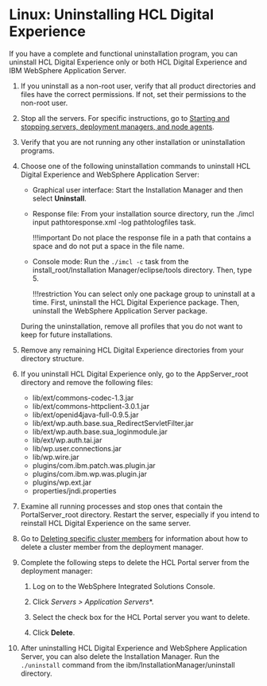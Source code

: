 # Linux: Uninstalling HCL Digital Experience

If you have a complete and functional uninstallation program, you can uninstall HCL Digital Experience only or both HCL Digital Experience and IBM WebSphere Application Server.

1.  If you uninstall as a non-root user, verify that all product directories and files have the correct permissions. If not, set their permissions to the non-root user.

2.  Stop all the servers. For specific instructions, go to [Starting and stopping servers, deployment managers, and node agents](../../../../manage/stopstart.md).

3.  Verify that you are not running any other installation or uninstallation programs.

4.  Choose one of the following uninstallation commands to uninstall HCL Digital Experience and WebSphere Application Server:

    -   Graphical user interface: Start the Installation Manager and then select **Uninstall**.
    -   Response file: From your installation source directory, run the ./imcl input pathtoresponse.xml -log pathtologfiles task.

        !!!important
            Do not place the response file in a path that contains a space and do not put a space in the file name.

    -   Console mode: Run the `./imcl -c` task from the install_root/Installation Manager/eclipse/tools directory. Then, type 5.

        !!!restriction
            You can select only one package group to uninstall at a time. First, uninstall the HCL Digital Experience package. Then, uninstall the WebSphere Application Server package.

    During the uninstallation, remove all profiles that you do not want to keep for future installations.

5.  Remove any remaining HCL Digital Experience directories from your directory structure.

6.  If you uninstall HCL Digital Experience only, go to the AppServer_root directory and remove the following files:

    -   lib/ext/commons-codec-1.3.jar
    -   lib/ext/commons-httpclient-3.0.1.jar
    -   lib/ext/openid4java-full-0.9.5.jar
    -   lib/ext/wp.auth.base.sua_RedirectServletFilter.jar
    -   lib/ext/wp.auth.base.sua_loginmodule.jar
    -   lib/ext/wp.auth.tai.jar
    -   lib/wp.user.connections.jar
    -   lib/wp.wire.jar
    -   plugins/com.ibm.patch.was.plugin.jar
    -   plugins/com.ibm.wp.was.plugin.jar
    -   plugins/wp.ext.jar
    -   properties/jndi.properties
7.  Examine all running processes and stop ones that contain the PortalServer\_root directory. Restart the server, especially if you intend to reinstall HCL Digital Experience on the same server.

8.  Go to [Deleting specific cluster members](http://www-01.ibm.com/support/knowledgecenter/SSAW57_8.0.0/com.ibm.websphere.nd.doc/info/ae/ae/trun_wlm_clustermember_delete.html) for information about how to delete a cluster member from the deployment manager.

9.  Complete the following steps to delete the HCL Portal server from the deployment manager:

    1.  Log on to the WebSphere Integrated Solutions Console.

    2.  Click **Servers* > Application Servers**.

    3.  Select the check box for the HCL Portal server you want to delete.

    4.  Click **Delete**.

10. After uninstalling HCL Digital Experience and WebSphere Application Server, you can also delete the Installation Manager. Run the `./uninstall` command from the ibm/InstallationManager/uninstall directory.



